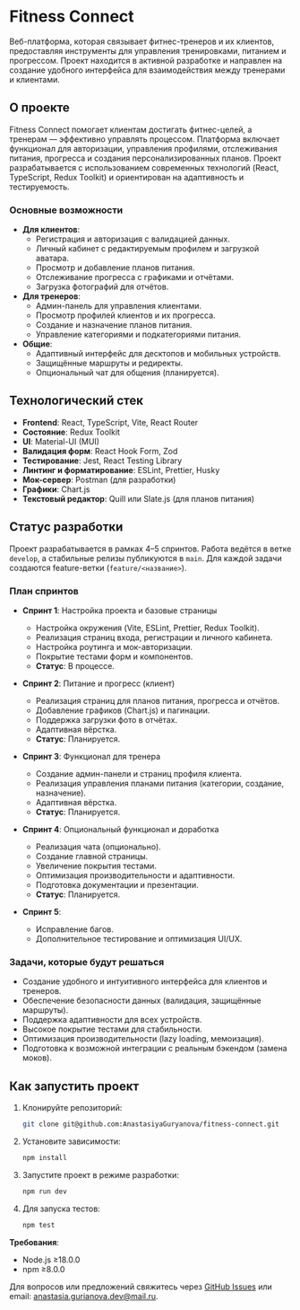 # Fitness Connect

Веб-платформа, которая связывает фитнес-тренеров и их клиентов, предоставляя инструменты для управления тренировками, питанием и прогрессом. Проект находится в активной разработке и направлен на создание удобного интерфейса для взаимодействия между тренерами и клиентами.

## О проекте

Fitness Connect помогает клиентам достигать фитнес-целей, а тренерам — эффективно управлять процессом. Платформа включает функционал для авторизации, управления профилями, отслеживания питания, прогресса и создания персонализированных планов. Проект разрабатывается с использованием современных технологий (React, TypeScript, Redux Toolkit) и ориентирован на адаптивность и тестируемость.

### Основные возможности

- **Для клиентов**:
  - Регистрация и авторизация с валидацией данных.
  - Личный кабинет с редактируемым профилем и загрузкой аватара.
  - Просмотр и добавление планов питания.
  - Отслеживание прогресса с графиками и отчётами.
  - Загрузка фотографий для отчётов.
- **Для тренеров**:
  - Админ-панель для управления клиентами.
  - Просмотр профилей клиентов и их прогресса.
  - Создание и назначение планов питания.
  - Управление категориями и подкатегориями питания.
- **Общие**:
  - Адаптивный интерфейс для десктопов и мобильных устройств.
  - Защищённые маршруты и редиректы.
  - Опциональный чат для общения (планируется).

## Технологический стек

- **Frontend**: React, TypeScript, Vite, React Router
- **Состояние**: Redux Toolkit
- **UI**: Material-UI (MUI)
- **Валидация форм**: React Hook Form, Zod
- **Тестирование**: Jest, React Testing Library
- **Линтинг и форматирование**: ESLint, Prettier, Husky
- **Мок-сервер**: Postman (для разработки)
- **Графики**: Chart.js
- **Текстовый редактор**: Quill или Slate.js (для планов питания)

## Статус разработки

Проект разрабатывается в рамках 4–5 спринтов. Работа ведётся в ветке `develop`, а стабильные релизы публикуются в `main`. Для каждой задачи создаются feature-ветки (`feature/<название>`).

### План спринтов

- **Спринт 1**: Настройка проекта и базовые страницы
  - Настройка окружения (Vite, ESLint, Prettier, Redux Toolkit).
  - Реализация страниц входа, регистрации и личного кабинета.
  - Настройка роутинга и мок-авторизации.
  - Покрытие тестами форм и компонентов.
  - **Статус**: В процессе.

- **Спринт 2**: Питание и прогресс (клиент)
  - Реализация страниц для планов питания, прогресса и отчётов.
  - Добавление графиков (Chart.js) и пагинации.
  - Поддержка загрузки фото в отчётах.
  - Адаптивная вёрстка.
  - **Статус**: Планируется.

- **Спринт 3**: Функционал для тренера
  - Создание админ-панели и страниц профиля клиента.
  - Реализация управления планами питания (категории, создание, назначение).
  - Адаптивная вёрстка.
  - **Статус**: Планируется.

- **Спринт 4**: Опциональный функционал и доработка
  - Реализация чата (опционально).
  - Создание главной страницы.
  - Увеличение покрытия тестами.
  - Оптимизация производительности и адаптивности.
  - Подготовка документации и презентации.
  - **Статус**: Планируется.

- **Спринт 5**:
  - Исправление багов.
  - Дополнительное тестирование и оптимизация UI/UX.

### Задачи, которые будут решаться

- Создание удобного и интуитивного интерфейса для клиентов и тренеров.
- Обеспечение безопасности данных (валидация, защищённые маршруты).
- Поддержка адаптивности для всех устройств.
- Высокое покрытие тестами для стабильности.
- Оптимизация производительности (lazy loading, мемоизация).
- Подготовка к возможной интеграции с реальным бэкендом (замена моков).

## Как запустить проект

1. Клонируйте репозиторий:
   ```bash
   git clone git@github.com:AnastasiyaGuryanova/fitness-connect.git
   ```
2. Установите зависимости:
   ```bash
   npm install
   ```
3. Запустите проект в режиме разработки:
   ```bash
   npm run dev
   ```
4. Для запуска тестов:
   ```bash
   npm test
   ```

**Требования**:
- Node.js ≥18.0.0
- npm ≥8.0.0

Для вопросов или предложений свяжитесь через [GitHub Issues](https://github.com/AnastasiyaGuryanova/fitness-connect/issues) или email: anastasia.gurianova.dev@mail.ru.
